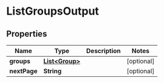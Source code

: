 

# ListGroupsOutput


## Properties

Name | Type | Description | Notes
------------ | ------------- | ------------- | -------------
**groups** | [**List&lt;Group&gt;**](Group.md) |  |  [optional]
**nextPage** | **String** |  |  [optional]



